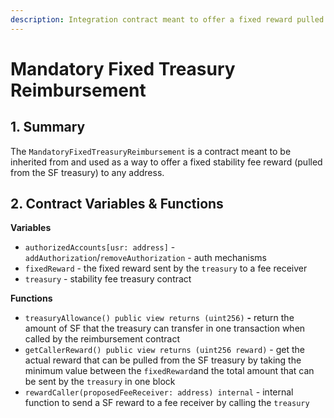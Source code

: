 ```yaml
---
description: Integration contract meant to offer a fixed reward pulled from the SF treasury
---
```


# Mandatory Fixed Treasury Reimbursement

## 1. Summary <a id="1-introduction-summary"></a>

The `MandatoryFixedTreasuryReimbursement` is a contract meant to be inherited from and used as a way to offer a fixed stability fee reward \(pulled from the SF treasury\) to any address.

## 2. Contract Variables & Functions <a id="2-contract-details"></a>

**Variables**

* `authorizedAccounts[usr: address]` - `addAuthorization`/`removeAuthorization` - auth mechanisms
* `fixedReward` - the fixed reward sent by the `treasury` to a fee receiver
* `treasury` - stability fee treasury contract

**Functions**

* `treasuryAllowance() public view returns (uint256)` **-** return the amount of SF that the treasury can transfer in one transaction when called by the reimbursement contract
* `getCallerReward() public view returns (uint256 reward)` - get the actual reward that can be pulled from the SF treasury by taking the minimum value between the `fixedReward`and the total amount that can be sent by the `treasury` in one block
* `rewardCaller(proposedFeeReceiver: address) internal` - internal function to send a SF reward to a fee receiver by calling the `treasury`

